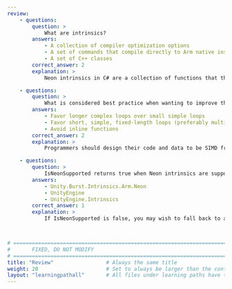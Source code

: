 ```yaml
---
review:
    - questions:
        question: >
            What are intrinsics?
        answers:
            - A collection of compiler optimization options
            - A set of commands that compile directly to Arm native instructions
            - A set of C++ classes
        correct_answer: 2
        explanation: >
            Neon intrinsics in C# are a collection of functions that the compiler directly translates to Arm native instructions.

    - questions:
        question: >
            What is considered best practice when wanting to improve the compiler’s ability to auto-vectorize your code?
        answers:
            - Favor longer complex loops over small simple loops
            - Favor short, simple, fixed-length loops (preferably multiples of 4 or 8)
            - Avoid inline functions
        correct_answer: 2
        explanation: >
            Programmers should design their code and data to be SIMD friendly and follow best practice (highlighted in this learning path) to help the compiler perform auto-vectorization.

    - questions:
        question: >
            IsNeonSupported returns true when Neon intrinsics are supported. Which namespace contains IsNeonSupported?
        answers:
            - Unity.Burst.Intrinsics.Arm.Neon
            - UnityEngine
            - UnityEngine.Intrinsics
        correct_answer: 1
        explanation: >
            If IsNeonSupported is false, you may wish to fall back to a non-Neon implementation. IsNeonSupported is actually evaluated at compile time so won’t add any overhead to your code.



# ================================================================================
#       FIXED, DO NOT MODIFY
# ================================================================================
title: "Review"                 # Always the same title
weight: 20                      # Set to always be larger than the content in this path
layout: "learningpathall"       # All files under learning paths have this same wrapper
---
```


